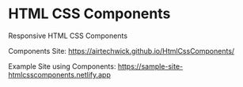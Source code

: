# HTML CSS Components

Responsive HTML CSS Components

Components Site: https://airtechwick.github.io/HtmlCssComponents/

Example Site using Components: https://sample-site-htmlcsscomponents.netlify.app
